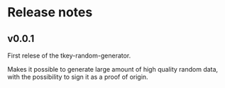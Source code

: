 # Release notes

## v0.0.1

First relese of the tkey-random-generator.

Makes it possible to generate large amount of high quality random data, with the possibility to sign it as a proof of origin.